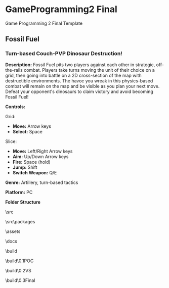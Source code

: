 # GameProgramming2 Final
 Game Programming 2 Final Template

## Fossil Fuel

### Turn-based Couch-PVP Dinosaur Destruction!

**Description:**
Fossil Fuel pits two players against each other in strategic, off-the-rails combat. Players take turns moving the unit of their choice on a grid, then going into battle on a 2D cross-section of the map with destructible environments. The havoc you wreak in this physics-based combat will remain on the map and be visible as you plan your next move. Defeat your opponent's dinosaurs to claim victory and avoid becoming Fossil Fuel!

**Controls:**

Grid:
* __Move:__ Arrow keys
* __Select:__ Space

Slice:
* __Move:__ Left/Right Arrow keys
* __Aim:__ Up/Down Arrow keys
* __Fire:__ Space (hold)
* __Jump:__ Shift
* __Switch Weapon:__ Q/E

**Genre:**
Artillery, turn-based tactics

**Platform:**
PC

**Folder Structure**

\src

\src\packages

\assets

\docs

\build

\build\0.1POC

\build\0.2VS

\build\0.3Final
